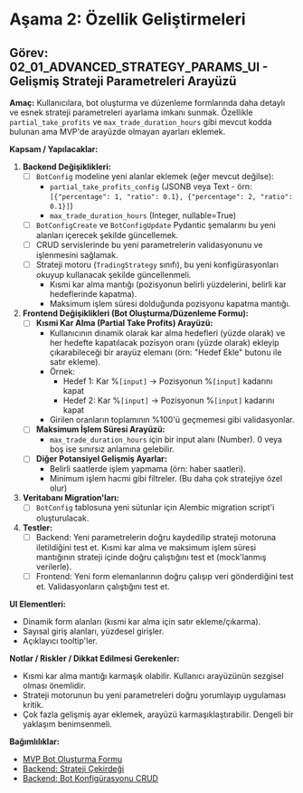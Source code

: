 # Aşama 2: Özellik Geliştirmeleri

## Görev: 02_01_ADVANCED_STRATEGY_PARAMS_UI - Gelişmiş Strateji Parametreleri Arayüzü

**Amaç:** Kullanıcılara, bot oluşturma ve düzenleme formlarında daha detaylı ve esnek strateji parametreleri ayarlama imkanı sunmak. Özellikle `partial_take_profits` ve `max_trade_duration_hours` gibi mevcut kodda bulunan ama MVP'de arayüzde olmayan ayarları eklemek.

**Kapsam / Yapılacaklar:**

1. **Backend Değişiklikleri:**
    - [ ] `BotConfig` modeline yeni alanlar eklemek (eğer mevcut değilse):
        - `partial_take_profits_config` (JSONB veya Text - örn: `[{"percentage": 1, "ratio": 0.1}, {"percentage": 2, "ratio": 0.1}]`)
        - `max_trade_duration_hours` (Integer, nullable=True)
    - [ ] `BotConfigCreate` ve `BotConfigUpdate` Pydantic şemalarını bu yeni alanları içerecek şekilde güncellemek.
    - [ ] CRUD servislerinde bu yeni parametrelerin validasyonunu ve işlenmesini sağlamak.
    - [ ] Strateji motoru (`TradingStrategy` sınıfı), bu yeni konfigürasyonları okuyup kullanacak şekilde güncellenmeli.
        - Kısmi kar alma mantığı (pozisyonun belirli yüzdelerini, belirli kar hedeflerinde kapatma).
        - Maksimum işlem süresi dolduğunda pozisyonu kapatma mantığı.
2. **Frontend Değişiklikleri (Bot Oluşturma/Düzenleme Formu):**
    - [ ] **Kısmi Kar Alma (Partial Take Profits) Arayüzü:**
        - Kullanıcının dinamik olarak kar alma hedefleri (yüzde olarak) ve her hedefte kapatılacak pozisyon oranı (yüzde olarak) ekleyip çıkarabileceği bir arayüz elemanı (örn: "Hedef Ekle" butonu ile satır ekleme).
        - Örnek:
            - Hedef 1: Kar %`[input]` -> Pozisyonun %`[input]` kadarını kapat
            - Hedef 2: Kar %`[input]` -> Pozisyonun %`[input]` kadarını kapat
        - Girilen oranların toplamının %100'ü geçmemesi gibi validasyonlar.
    - [ ] **Maksimum İşlem Süresi Arayüzü:**
        - `max_trade_duration_hours` için bir input alanı (Number). 0 veya boş ise sınırsız anlamına gelebilir.
    - [ ] **Diğer Potansiyel Gelişmiş Ayarlar:**
        - Belirli saatlerde işlem yapmama (örn: haber saatleri).
        - Minimum işlem hacmi gibi filtreler. (Bu daha çok stratejiye özel olur)
3. **Veritabanı Migration'ları:**
    - [ ] `BotConfig` tablosuna yeni sütunlar için Alembic migration script'i oluşturulacak.
4. **Testler:**
    - [ ] Backend: Yeni parametrelerin doğru kaydedilip strateji motoruna iletildiğini test et. Kısmi kar alma ve maksimum işlem süresi mantığının strateji içinde doğru çalıştığını test et (mock'lanmış verilerle).
    - [ ] Frontend: Yeni form elemanlarının doğru çalışıp veri gönderdiğini test et. Validasyonların çalıştığını test et.

**UI Elementleri:**
- Dinamik form alanları (kısmi kar alma için satır ekleme/çıkarma).
- Sayısal giriş alanları, yüzdesel girişler.
- Açıklayıcı tooltip'ler.

**Notlar / Riskler / Dikkat Edilmesi Gerekenler:**
- Kısmi kar alma mantığı karmaşık olabilir. Kullanıcı arayüzünün sezgisel olması önemlidir.
- Strateji motorunun bu yeni parametreleri doğru yorumlayıp uygulaması kritik.
- Çok fazla gelişmiş ayar eklemek, arayüzü karmaşıklaştırabilir. Dengeli bir yaklaşım benimsenmeli.

**Bağımlılıklar:**
- [MVP Bot Oluşturma Formu](_PARENT_DIR_/_PARENT_DIR_/01_MVP_DEVELOPMENT/01_10_FRONTEND_BOT_CREATION_FORM.md)
- [Backend: Strateji Çekirdeği](_PARENT_DIR_/_PARENT_DIR_/01_MVP_DEVELOPMENT/01_03_BACKEND_STRATEGY_CORE_REFACTOR.md)
- [Backend: Bot Konfigürasyonu CRUD](_PARENT_DIR_/_PARENT_DIR_/01_MVP_DEVELOPMENT/01_04_BACKEND_BOT_CONFIG_CRUD.md)
